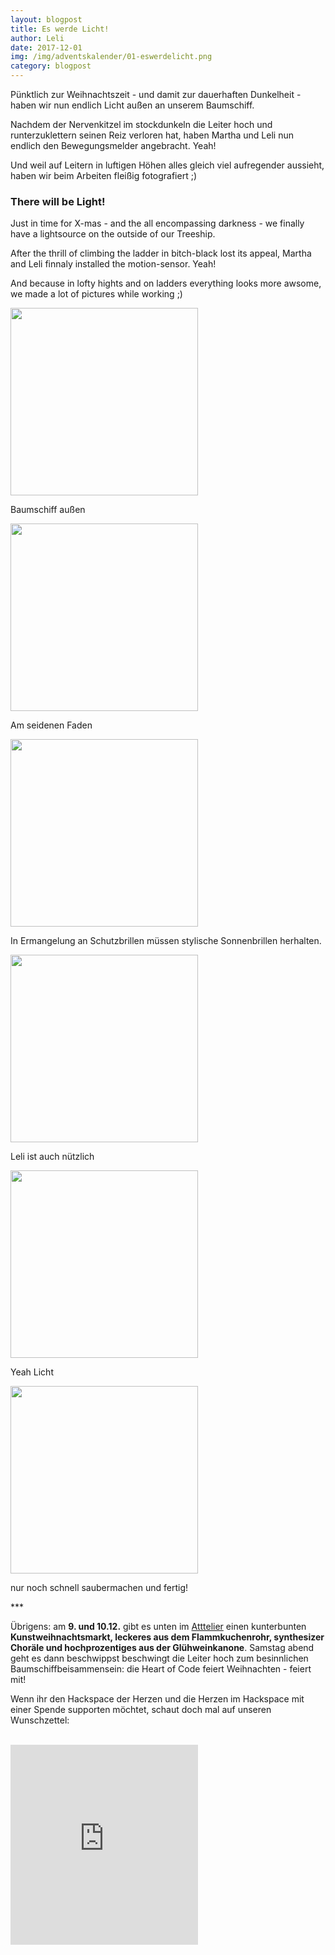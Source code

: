 ```yaml
---
layout: blogpost
title: Es werde Licht!
author: Leli
date: 2017-12-01
img: /img/adventskalender/01-eswerdelicht.png
category: blogpost
---
```


Pünktlich zur Weihnachtszeit - und damit zur dauerhaften Dunkelheit - haben wir nun endlich Licht außen an unserem Baumschiff.

Nachdem der Nervenkitzel im stockdunkeln die Leiter hoch und runterzuklettern seinen Reiz verloren hat, haben Martha und Leli nun endlich den Bewegungsmelder angebracht. Yeah!

Und weil auf Leitern in luftigen Höhen alles gleich viel aufregender aussieht, haben wir beim Arbeiten fleißig fotografiert ;)

### There will be Light!

Just in time for X-mas - and the all encompassing darkness - we finally have a lightsource on the outside of our Treeship.

After the thrill of climbing the ladder in bitch-black lost its appeal, Martha and Leli finnaly installed the motion-sensor. Yeah!

And because in lofty hights and on ladders everything looks more awsome, we made a lot of pictures while working ;)

<img src="/img/adventskalender/01-eswerdelicht1.png" height="300">
<p>Baumschiff außen</p>

<img src="/img/adventskalender/01-eswerdelicht2.png" height="300">
<p>Am seidenen Faden</p>

<img src="/img/adventskalender/01-eswerdelicht4.png" height="300">
<p>In Ermangelung an Schutzbrillen müssen stylische Sonnenbrillen herhalten.</p>

<img src="/img/adventskalender/01-eswerdelicht5.png" height="300">
<p>Leli ist auch nützlich</p>
<img src="/img/adventskalender/01-eswerdelicht6.png" height="300">
<p>Yeah Licht</p>

<img src="/img/adventskalender/01-eswerdelicht7.png" height="300">
<p>nur noch schnell saubermachen und fertig!</p>

\*\*\*

Übrigens: am **9. und 10.12.** gibt es unten im [Atttelier](https://www.openstreetmap.org/node/5051931215) einen kunterbunten **Kunstweihnachtsmarkt, leckeres aus dem Flammkuchenrohr, synthesizer Choräle und hochprozentiges aus der Glühweinkanone**. Samstag abend geht es dann beschwippst beschwingt die Leiter hoch zum besinnlichen Baumschiffbeisammensein: die Heart of Code feiert Weihnachten - feiert mit!

Wenn ihr den Hackspace der Herzen und die Herzen im Hackspace mit einer Spende supporten möchtet, schaut doch mal auf unseren Wunschzettel:

<br>
<iframe frameborder="0" marginheight="0" marginwidth="0" src="https://www.betterplace-widget.org/projects/58907?l=de" height="320">Informieren und spenden: <a href='https://www.betterplace.org/de/projects/58907-merry-drucking-adventskalender-der-heart-of-code-e-v' target='_blank'>„Merry Drucking - Adventskalender der Heart of Code e.V.“</a> auf betterplace.org öffnen.</iframe>
<br>
